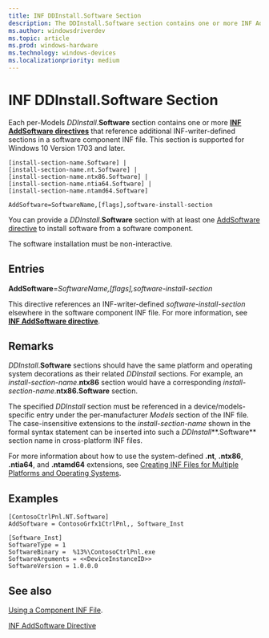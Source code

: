 ```yaml
---
title: INF DDInstall.Software Section
description: The DDInstall.Software section contains one or more INF AddSoftware directives that reference additional INF-writer-defined sections in a software component INF file.
ms.author: windowsdriverdev
ms.topic: article
ms.prod: windows-hardware
ms.technology: windows-devices
ms.localizationpriority: medium
---
```


# INF DDInstall.Software Section

Each per-Models *DDInstall*.**Software** section contains one or more [**INF AddSoftware directives**](inf-addsoftware-directive.md) that reference additional INF-writer-defined sections in a software component INF file.  This section is supported for Windows 10 Version 1703 and later.

```
[install-section-name.Software] |
[install-section-name.nt.Software] |
[install-section-name.ntx86.Software] |
[install-section-name.ntia64.Software] |
[install-section-name.ntamd64.Software]
 
AddSoftware=SoftwareName,[flags],software-install-section
```

You can provide a *DDInstall*.**Software** section with at least one [AddSoftware directive](inf-addsoftware-directive.md) to install software from a software component.

The software installation must be non-interactive.

## Entries

**AddSoftware**=*SoftwareName,[flags],software-install-section*

This directive references an INF-writer-defined *software-install-section* elsewhere in the software component INF file.  For more information, see [**INF AddSoftware directive**](inf-addsoftware-directive.md).

## Remarks

*DDInstall*.**Software** sections should have the same platform and operating system decorations as their related *DDInstall* sections.  For example, an *install-section-name*.**ntx86** section would have a corresponding *install-section-name*.**ntx86.Software** section.
	
The specified *DDInstall* section must be referenced in a device/models-specific entry under the per-manufacturer *Models* section of the INF file. The case-insensitive extensions to the *install-section-name* shown in the formal syntax statement can be inserted into such a *DDInstall***.Software** section name in cross-platform INF files.

For more information about how to use the system-defined **.nt**, **.ntx86**, **.ntia64**, and **.ntamd64** extensions, see [Creating INF Files for Multiple Platforms and Operating Systems](creating-inf-files-for-multiple-platforms-and-operating-systems.md).

## Examples

```
[ContosoCtrlPnl.NT.Software]
AddSoftware = ContosoGrfx1CtrlPnl,, Software_Inst

[Software_Inst]
SoftwareType = 1
SoftwareBinary =  %13%\ContosoCtrlPnl.exe
SoftwareArguments = <<DeviceInstanceID>>
SoftwareVersion = 1.0.0.0
```

## See also

[Using a Component INF File](using-a-component-inf-file.md).

[INF AddSoftware Directive](inf-addsoftware-directive.md)

